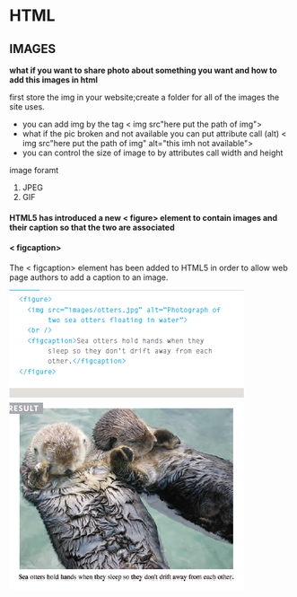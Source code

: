# HTML 

## IMAGES 

**what if you want to share photo about something you want and how to add this images in html**

first store the img in your website;create a folder for all of the images the site uses.
* you can add img by the tag < img src"here put the path of img">
* what if the pic broken and not available you can put attribute call (alt)
< img src"here put the path of img" alt="this imh not available">
* you can control the size of image to by attributes call width and height

image foramt
1. JPEG
2. GIF

#### HTML5 has introduced a new < figure> element to contain images and their caption so that the two are associated

#### < figcaption>
The < figcaption> element has been added to HTML5 in order to allow web page authors to add a caption to an image.

![image](image05/figure.png)


